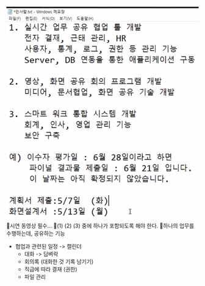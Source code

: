 ![](../image/Pasted%20image%2020240429170819.png)
📌시연 동영상 필수...
📌(1) (2) (3) 중에 하나가 포함되도록 해야 한다.
📌하나의 업무를 수행하는데, 공유하는 기능
- 협업과 관련된 일정 -> 캘린더
	- 대화 -> 담벼락
	- 회의록 (대화한 것 기록 남기기)
	- 직급에 따라 결재 (권한)
	- 파일 관리